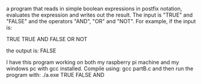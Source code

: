 a program that reads in simple boolean expressions in postfix notation, evaluates the expression and writes out the result. The input is "TRUE" and "FALSE" and the operators "AND", "OR" and "NOT".
For example, if the input is:


TRUE  TRUE  AND FALSE OR  NOT

the output is:       FALSE

I have this program working on both my raspberry pi machine and my windows pc with
gcc installed.
Compile using:
gcc partB.c
and then run the program with:
./a.exe TRUE FALSE AND